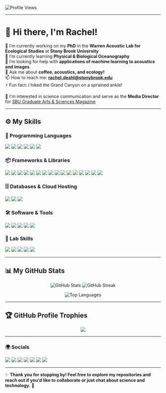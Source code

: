 <p align="left">
  <img src="https://komarev.com/ghpvc/?username=rnd22&style=flat-square&color=blue" alt="Profile Views" />
</p>

---

# 👋 Hi there, I'm Rachel!  

🔭 I’m currently working on my **PhD** in the **Warren Acoustic Lab for Ecological Studies** at **Stony Brook University**  
🌱 I’m currently learning **Physical & Biological Oceanography**  
🤔 I’m looking for help with **applications of machine learning to acoustics and images**  
💬 Ask me about **coffee, acoustics, and ecology!**  
📫 How to reach me: **rachel.deahl@stonybrook.edu**  
⚡ Fun fact: I hiked the Grand Canyon on a sprained ankle! 

📰 I'm interested in science communication and serve as the **Media Director** for [SBU Graduate Arts & Sciences Magazine](https://www.sbugradmag.com/home)




---

## ⚙️ My Skills  

### 🚀 Programming Languages  
<p>
  <img src="https://img.shields.io/badge/-R-276DC3?style=for-the-badge&logo=r&logoColor=white" />
  <img src="https://img.shields.io/badge/-Python-3776AB?style=for-the-badge&logo=python&logoColor=white" />
  <img src="https://img.shields.io/badge/-MATLAB-0076A8?style=for-the-badge&logo=mathworks&logoColor=white" />
  <img src="https://img.shields.io/badge/-Java-007396?style=for-the-badge&logo=java&logoColor=white" />
  <img src="https://img.shields.io/badge/-C++-00599C?style=for-the-badge&logo=cplusplus&logoColor=white" />
  <img src="https://img.shields.io/badge/-SQL-CC2927?style=for-the-badge&logo=microsoft-sql-server&logoColor=white" />
</p>

### 📦 Frameworks & Libraries  
<p>
  <img src="https://img.shields.io/badge/-SciPy-8CAAE6?style=for-the-badge&logo=scipy&logoColor=white" />
  <img src="https://img.shields.io/badge/-NumPy-013243?style=for-the-badge&logo=numpy&logoColor=white" />
  <img src="https://img.shields.io/badge/-Pandas-150458?style=for-the-badge&logo=pandas&logoColor=white" />
  <img src="https://img.shields.io/badge/-Matplotlib-4682B4?style=for-the-badge&logo=python&logoColor=white" />
  <img src="https://img.shields.io/badge/-ScikitLearn-F7931E?style=for-the-badge&logo=scikitlearn&logoColor=white" />
  <img src="https://img.shields.io/badge/-TensorFlow-FF6F00?style=for-the-badge&logo=tensorflow&logoColor=white" />
  <img src="https://img.shields.io/badge/-PyTorch-EE4C2C?style=for-the-badge&logo=pytorch&logoColor=white" />
  <img src="https://img.shields.io/badge/-Seaborn-1F77B4?style=for-the-badge&logo=python&logoColor=white" />
  <img src="https://img.shields.io/badge/-Librosa-1ABC9C?style=for-the-badge&logo=python&logoColor=white" />
  <img src="https://img.shields.io/badge/-Mir_eval-276DC3?style=for-the-badge&logo=r&logoColor=white" />
  <img src="https://img.shields.io/badge/-Dplyr-276DC3?style=for-the-badge&logo=r&logoColor=white" />
  <img src="https://img.shields.io/badge/-ggplot2-00599C?style=for-the-badge&logo=r&logoColor=white" />
  <img src="https://img.shields.io/badge/-RandomForest-1E88E5?style=for-the-badge&logo=r&logoColor=white" />
  <img src="https://img.shields.io/badge/-Caret-FFA07A?style=for-the-badge&logo=r&logoColor=white" />
  <img src="https://img.shields.io/badge/-Shiny-4682B4?style=for-the-badge&logo=r&logoColor=white" />
  <img src="https://img.shields.io/badge/-Sparklyr-4EA94B?style=for-the-badge&logo=r&logoColor=white" />
</p>

### 🗄️ Databases & Cloud Hosting  
<p>
  <img src="https://img.shields.io/badge/-MySQL-4479A1?style=for-the-badge&logo=mysql&logoColor=white" />
  <img src="https://img.shields.io/badge/-MongoDB-4EA94B?style=for-the-badge&logo=mongodb&logoColor=white" />
  <img src="https://img.shields.io/badge/-Microsoft%20Access-A4373A?style=for-the-badge&logo=microsoft-access&logoColor=white" />
</p>

### 🛠️ Software & Tools  
<p>
  <img src="https://img.shields.io/badge/-Git-F05032?style=for-the-badge&logo=git&logoColor=white" />
  <img src="https://img.shields.io/badge/-VS%20Code-007ACC?style=for-the-badge&logo=visual-studio-code&logoColor=white" />
  <img src="https://img.shields.io/badge/-Figma-F24E1E?style=for-the-badge&logo=figma&logoColor=white" />
  <img src="https://img.shields.io/badge/-Quarto-4682B4?style=for-the-badge&logo=r&logoColor=white" />
  <img src="https://img.shields.io/badge/-Linux-FCC624?style=for-the-badge&logo=linux&logoColor=black" />
</p>

### 🔬 Lab Skills  
<p>
  <img src="https://img.shields.io/badge/-Pit%20Tagging-8A2BE2?style=for-the-badge" />
  <img src="https://img.shields.io/badge/-Light%20Traps-FF4500?style=for-the-badge" />
  <img src="https://img.shields.io/badge/-Ultrasonic%20Recorders-FFD700?style=for-the-badge" />
  <img src="https://img.shields.io/badge/-Microscopy-1E90FF?style=for-the-badge" />
  <img src="https://img.shields.io/badge/-Deploying%20Scientific%20Equipment-228B22?style=for-the-badge" />
</p>

---

## 📊 My GitHub Stats  

<p align="center">
  <img src="https://github-readme-stats.vercel.app/api?username=rnd22&show_icons=true&theme=radical" alt="GitHub Stats" />
  <img src="https://github-readme-streak-stats.herokuapp.com?user=rnd22&theme=radical" alt="GitHub Streak" />
</p>

<p align="center">
  <img src="https://github-readme-stats.vercel.app/api/top-langs/?username=rnd22&layout=compact&theme=radical" alt="Top Languages" />
</p>

---

## 🏆 GitHub Profile Trophies  

<p align="center">
  <img src="https://github-profile-trophy.vercel.app/?username=rnd22&theme=radical&no-bg=true&no-frame=true" />
</p>

---

### 🌍 Socials  

<p>
  <a href="https://twitter.com/rachelnkostelnik"><img src="https://img.shields.io/badge/-Twitter-1DA1F2?style=for-the-badge&logo=twitter&logoColor=white" /></a>
  <a href="https://www.linkedin.com/in/rachelnkostelnik/"><img src="https://img.shields.io/badge/-LinkedIn-0077B5?style=for-the-badge&logo=linkedin&logoColor=white" /></a>
  <a href="mailto:rachel.deahl@stonybrook.edu"><img src="https://img.shields.io/badge/-Gmail-D14836?style=for-the-badge&logo=gmail&logoColor=white" /></a>
  <a href="https://www.instagram.com/el_the_ecologist/"><img src="https://img.shields.io/badge/-Instagram-E4405F?style=for-the-badge&logo=instagram&logoColor=white" /></a>
  <a href="https://medium.com/@el_the_ecologist"><img src="https://img.shields.io/badge/-Medium-000000?style=for-the-badge&logo=medium&logoColor=white" /></a>
  <a href="https://substack.com/@eltheecologist"><img src="https://img.shields.io/badge/-Substack-FF6719?style=for-the-badge&logo=substack&logoColor=white" /></a>
  <a href="https://www.researchgate.net/profile/Rachel-Deahl?ev=hdr_xprf"><img src="https://img.shields.io/badge/-ResearchGate-00CCBB?style=for-the-badge&logo=researchgate&logoColor=white" /></a>
</p>

---

✨ **Thank you for stopping by! Feel free to explore my repositories and reach out if you'd like to collaborate or just chat about science and technology.** 🚀
